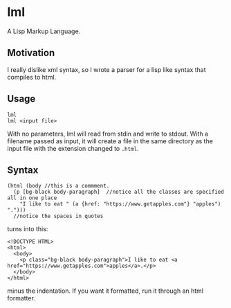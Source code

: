 # lml
A Lisp Markup Language.

## Motivation
I really dislike xml syntax, so I wrote a parser for a lisp like syntax that compiles to html.

## Usage
```
lml
lml <input file>
```
With no parameters, lml will read from stdin and write to stdout.  With a filename passed as input, it will create a file in the same directory as the input file with the extension changed to `.html`.

## Syntax
```
(html (body //this is a commment.
  (p [bg-black body-paragraph]  //notice all the classes are specified all in one place
    "I like to eat " (a {href: "https://www.getapples.com"} "apples") ".")))
  //notice the spaces in quotes
```
turns into this:
```
<!DOCTYPE HTML>
<html>
  <body>
    <p class="bg-black body-paragraph">I like to eat <a href="https://www.getapples.com">apples</a>.</p>
  </body>
</html>
```
minus the indentation.  If you want it formatted, run it through an html formatter.
